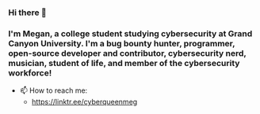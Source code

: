 ### Hi there 👋

### I'm Megan, a college student studying cybersecurity at Grand Canyon University. I'm a bug bounty hunter, programmer, open-source developer and contributor, cybersecurity nerd, musician, student of life, and member of the cybersecurity workforce!

- 📫 How to reach me: 
  - https://linktr.ee/cyberqueenmeg
